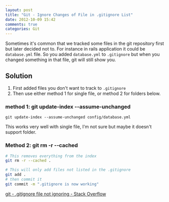 ```yaml
---
layout: post
title: "Git - Ignore Changes of File in .gitignore List"
date: 2012-10-09 15:42
comments: true
categories: Git
---
```


Sometimes it's common that we tracked some files in the git repository first but later decided not to. For instance in rails application it could be `database.yml` file. So you added `database.yml` to `.gitignore` but when you changed something in that file, git will still show you.

## Solution

1. First added files you don't want to track to `.gitignore`
2. Then use either method 1 for single file, or method 2 for folders below.

### method 1: git update-index --assume-unchanged

```
git update-index --assume-unchanged config/database.yml
```

This works very well with single file, I'm not sure but maybe it doesn't support folder.

### Method 2: git rm -r --cached

```bash
# This removes everything from the index
git rm -r --cached .

# This will only add files not listed in the .gitignore
git add .
# then commit it
git commit -m ".gitignore is now working"
```

[git - .gitignore file not ignoring - Stack Overflow](http://stackoverflow.com/questions/1139762/gitignore-file-not-ignoring)